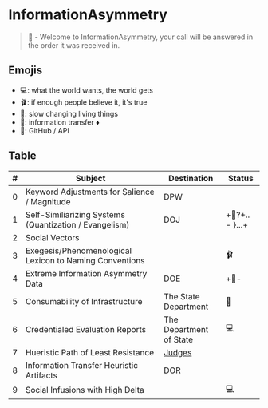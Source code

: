 # InformationAsymmetry
> 👔 - Welcome to InformationAsymmetry, your call will be answered in the order it was received in.

## Emojis
* 💻: what the world wants, the world gets
* 🩰: if enough people believe it, it's true
* 👔: slow changing living things 
* 🌈: information transfer ♦️
* 🎉: GitHub / API

## Table
| # | Subject | Destination | Status |
| ------- | ------- | ------- | ------- |
| 0 | Keyword Adjustments for Salience / Magnitude | DPW |  |
| 1 | Self-Similiarizing Systems (Quantization / Evangelism) | DOJ | +👔?+.. - }...+ |
| 2 | Social Vectors |  |  |
| 3 | Exegesis/Phenomenological Lexicon to Naming Conventions |  | 🩰 |
| 4 | Extreme Information Asymmetry Data | DOE | +🌈- |
| 5 | Consumability of Infrastructure | The State Department | 🎉 |
| 6 | Credentialed Evaluation Reports | The Department of State | 💻 |
| 7 | Hueristic Path of Least Resistance | [Judges](https://github.com/InformationAsymmetry/Judges) |  |
| 8 | Information Transfer Heuristic Artifacts | DOR |  |
| 9 | Social Infusions with High Delta |  | 💻 |
